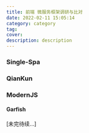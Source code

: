 ```yaml
---
title: 前端 微服务框架调研与比对
date: 2022-02-11 15:05:14
category: category
tag:
cover:
description: description
---
```


### Single-Spa



### QianKun



### ModernJS

#### Garfish



[未完待续...]